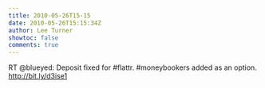 ```yaml
---
title: 2010-05-26T15-15
date: 2010-05-26T15:15:34Z
author: Lee Turner
showtoc: false
comments: true
---
```


RT @blueyed: Deposit fixed for #flattr. #moneybookers added as an option. http://bit.ly/d3ise1

